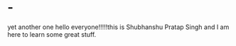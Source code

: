 # -
yet another one
hello everyone!!!!!this is Shubhanshu Pratap Singh  and I am here to learn some great stuff.
